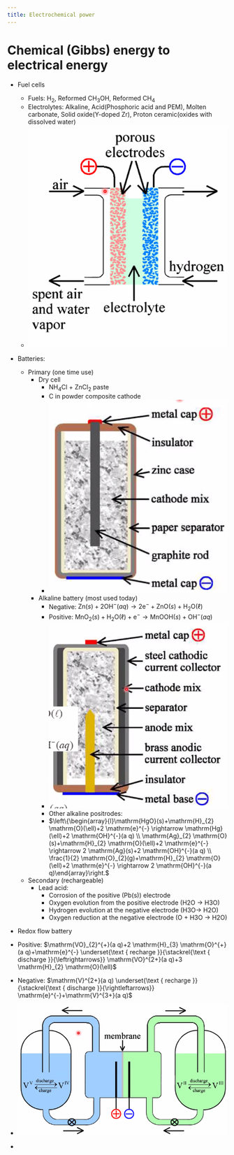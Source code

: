 ```yaml
---
title: Electrochemical power
---
```

# Chemical (Gibbs) energy to electrical energy
- Fuel cells
	- Fuels: H$_2$, Reformed CH$_3$OH, Reformed CH$_4$
	- Electrolytes: Alkaline, Acid(Phosphoric acid and PEM), Molten carbonate, Solid oxide(Y-doped Zr), Proton ceramic(oxides with dissolved water)
	- ![](./static/20210129111218.png)
- Batteries:
	- Primary (one time use)
		- Dry cell
			- NH$_4$Cl + ZnCl$_2$ paste
			- C in powder composite cathode
			- ![](./static/20210129104821.png)
		- Alkaline battery (most used today)
			- Negative: $\mathrm{Zn}(s)+2 \mathrm{OH}^{-}(a q) \rightarrow 2 \mathrm{e}^{-}+\mathrm{ZnO}(s)+\mathrm{H}_{2} \mathrm{O}(\ell)$
			- Positive: $\mathrm{MnO}_{2}(s)+\mathrm{H}_{2} \mathrm{O}(\ell)+\mathrm{e}^{-} \rightarrow \mathrm{MnOOH}(s)+\mathrm{OH}^{-}(a q)$
			- ![](./static/20210129105006.png)
			- Other alkaline positrodes:
			- $\left\{\begin{array}{l}\mathrm{HgO}(s)+\mathrm{H}_{2} \mathrm{O}(\ell)+2 \mathrm{e}^{-} \rightarrow \mathrm{Hg}(\ell)+2 \mathrm{OH}^{-}(a q) \\ \mathrm{Ag}_{2} \mathrm{O}(s)+\mathrm{H}_{2} \mathrm{O}(\ell)+2 \mathrm{e}^{-} \rightarrow 2 \mathrm{Ag}(s)+2 \mathrm{OH}^{-}(a q) \\ \frac{1}{2} \mathrm{O}_{2}(g)+\mathrm{H}_{2} \mathrm{O}(\ell)+2 \mathrm{e}^{-} \rightarrow 2 \mathrm{OH}^{-}(a q)\end{array}\right.$
	- Secondary (rechargeable)
		- Lead acid:
			- Corrosion of the positive (Pb(s)) electrode
			- Oxygen evolution from the positive electrode (H2O -> H3O)
			- Hydrogen evolution at the negative electrode (H3O-> H2O)
			- Oxygen reduction at the negative electrode (O + H3O -> H2O)
		
- Redox flow battery
- Positive: $\mathrm{VO}_{2}^{+}(a q)+2 \mathrm{H}_{3} \mathrm{O}^{+}(a q)+\mathrm{e}^{-} \underset{\text { recharge }}{\stackrel{\text { discharge }}{\leftrightarrows}} \mathrm{VO}^{2+}(a q)+3 \mathrm{H}_{2} \mathrm{O}(\ell)$
- Negative: $\mathrm{V}^{2+}(a q) \underset{\text { recharge }}{\stackrel{\text { discharge }}{\rightleftarrows}} \mathrm{e}^{-}+\mathrm{V}^{3+}(a q)$
- ![](./static/20210129111530.png)
- 